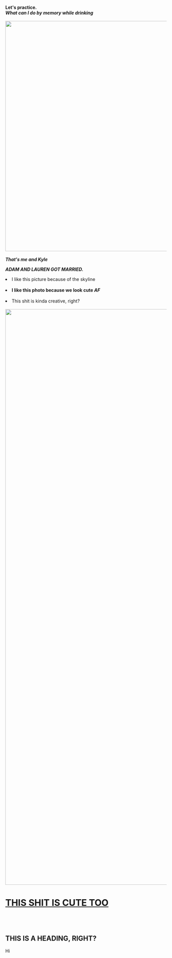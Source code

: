 <b>Let's practice.</b> <br>
<b><i>What can I do by memory while drinking</b></I><br><br>
<img src="https://scontent-ort2-2.xx.fbcdn.net/v/t1.0-9/73357311_10107759601892524_8135910648497307648_n.jpg?_nc_cat=105&ccb=2&_nc_sid=09cbfe&_nc_ohc=mw5TETnfH_oAX_CUqTm&_nc_ht=scontent-ort2-2.xx&oh=797af605473606c9753dadcb3c5c9c8b&oe=5FBFE390" width="720" height="720"><br><br>
<b><i>That's me and Kyle</b></i> <P>
  <b><I>ADAM AND LAUREN GOT MARRIED.</B></I><p><p>
  <li> I like this picture because of the skyline</li><br>
  <li><b>I like this photo because we look cute <i>AF</i></b></li><br>
  <li>This shit is kinda creative, right?</li><br>
<img src="https://scontent-ort2-2.xx.fbcdn.net/v/t1.0-9/123028995_10109115429468194_1074424504624193529_o.jpg?_nc_cat=107&ccb=2&_nc_sid=84a396&_nc_ohc=TO4XlhCE6lQAX_sBmmd&_nc_ht=scontent-ort2-2.xx&oh=77a82703620c47388d2281ebb0cc0077&oe=5FBFD951" height="1800" width="1440"><br>
  <h1><b><u>THIS SHIT IS CUTE TOO</B></U></h1><br><Br>
  <h2>THIS IS A HEADING, RIGHT?</h2><P>
Hi
